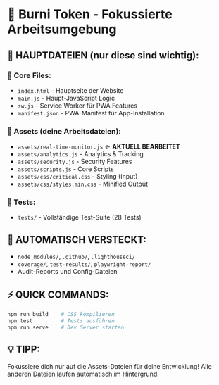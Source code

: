 # 🚀 Burni Token - Fokussierte Arbeitsumgebung

## 🎯 HAUPTDATEIEN (nur diese sind wichtig):

### 📄 Core Files:
- `index.html` - Hauptseite der Website
- `main.js` - Haupt-JavaScript Logic
- `sw.js` - Service Worker für PWA Features
- `manifest.json` - PWA-Manifest für App-Installation

### 📁 Assets (deine Arbeitsdateien):
- `assets/real-time-monitor.js` ← **AKTUELL BEARBEITET**
- `assets/analytics.js` - Analytics & Tracking
- `assets/security.js` - Security Features
- `assets/scripts.js` - Core Scripts
- `assets/css/critical.css` - Styling (Input)
- `assets/css/styles.min.css` - Minified Output

### 🧪 Tests:
- `tests/` - Vollständige Test-Suite (28 Tests)

## 🚫 AUTOMATISCH VERSTECKT:
- `node_modules/`, `.github/`, `.lighthouseci/`
- `coverage/`, `test-results/`, `playwright-report/`
- Audit-Reports und Config-Dateien

## ⚡ QUICK COMMANDS:
```bash
npm run build    # CSS kompilieren
npm test         # Tests ausführen  
npm run serve    # Dev Server starten
```

## 💡 TIPP:
Fokussiere dich nur auf die Assets-Dateien für deine Entwicklung!
Alle anderen Dateien laufen automatisch im Hintergrund.
